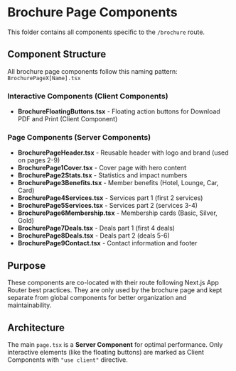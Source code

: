 # Brochure Page Components

This folder contains all components specific to the `/brochure` route.

## Component Structure

All brochure page components follow this naming pattern: `BrochurePageX[Name].tsx`

### Interactive Components (Client Components)
- **BrochureFloatingButtons.tsx** - Floating action buttons for Download PDF and Print (Client Component)

### Page Components (Server Components)
- **BrochurePageHeader.tsx** - Reusable header with logo and brand (used on pages 2-9)
- **BrochurePage1Cover.tsx** - Cover page with hero content
- **BrochurePage2Stats.tsx** - Statistics and impact numbers
- **BrochurePage3Benefits.tsx** - Member benefits (Hotel, Lounge, Car, Card)
- **BrochurePage4Services.tsx** - Services part 1 (first 2 services)
- **BrochurePage5Services.tsx** - Services part 2 (services 3-4)
- **BrochurePage6Membership.tsx** - Membership cards (Basic, Silver, Gold)
- **BrochurePage7Deals.tsx** - Deals part 1 (first 4 deals)
- **BrochurePage8Deals.tsx** - Deals part 2 (deals 5-6)
- **BrochurePage9Contact.tsx** - Contact information and footer

## Purpose

These components are co-located with their route following Next.js App Router best practices. They are only used by the brochure page and kept separate from global components for better organization and maintainability.

## Architecture

The main `page.tsx` is a **Server Component** for optimal performance. Only interactive elements (like the floating buttons) are marked as Client Components with `"use client"` directive.

